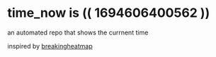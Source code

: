 # time_now is (( 1694606400562 ))

an automated repo that shows the currnent time

inspired by [breakingheatmap](https://github.com/breakingheatmap/breakingheatmap)